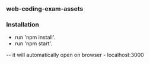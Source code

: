 ### web-coding-exam-assets


### Installation

- run 'npm install'.
- run 'npm start'.

-- it will automatically open on browser - localhost:3000

